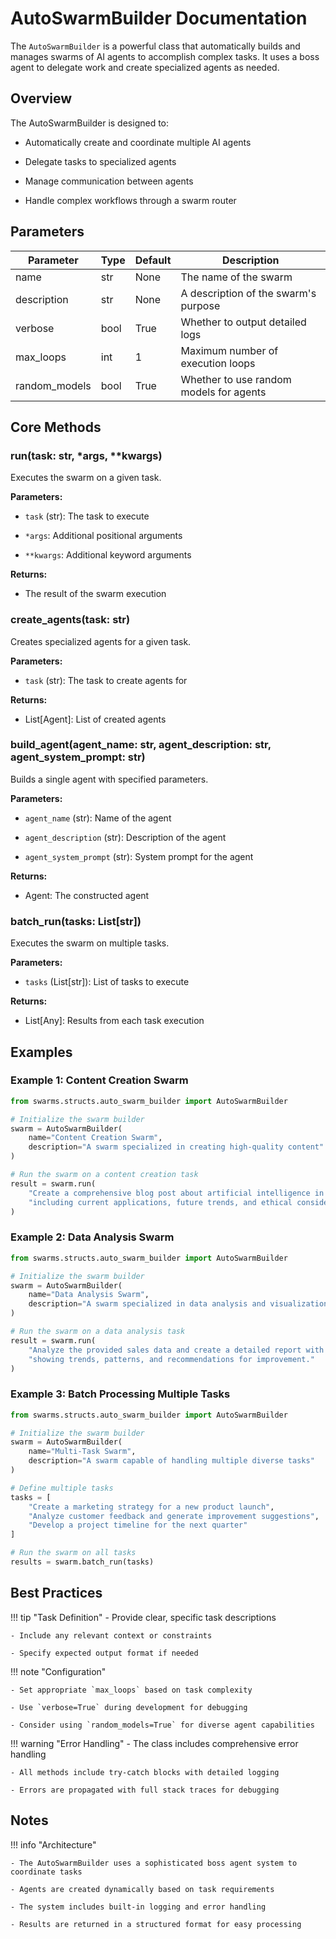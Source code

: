# AutoSwarmBuilder Documentation

The `AutoSwarmBuilder` is a powerful class that automatically builds and manages swarms of AI agents to accomplish complex tasks. It uses a boss agent to delegate work and create specialized agents as needed.

## Overview

The AutoSwarmBuilder is designed to:

- Automatically create and coordinate multiple AI agents

- Delegate tasks to specialized agents

- Manage communication between agents

- Handle complex workflows through a swarm router


## Parameters

| Parameter | Type | Default | Description |
|-----------|------|---------|-------------|
| name | str | None | The name of the swarm |
| description | str | None | A description of the swarm's purpose |
| verbose | bool | True | Whether to output detailed logs |
| max_loops | int | 1 | Maximum number of execution loops |
| random_models | bool | True | Whether to use random models for agents |

## Core Methods

### run(task: str, *args, **kwargs)

Executes the swarm on a given task.

**Parameters:**

- `task` (str): The task to execute

- `*args`: Additional positional arguments

- `**kwargs`: Additional keyword arguments

**Returns:**

- The result of the swarm execution

### create_agents(task: str)

Creates specialized agents for a given task.

**Parameters:**

- `task` (str): The task to create agents for

**Returns:**

- List[Agent]: List of created agents

### build_agent(agent_name: str, agent_description: str, agent_system_prompt: str)
Builds a single agent with specified parameters.

**Parameters:**
- `agent_name` (str): Name of the agent

- `agent_description` (str): Description of the agent

- `agent_system_prompt` (str): System prompt for the agent


**Returns:**

- Agent: The constructed agent

### batch_run(tasks: List[str])

Executes the swarm on multiple tasks.

**Parameters:**

- `tasks` (List[str]): List of tasks to execute

**Returns:**

- List[Any]: Results from each task execution

## Examples

### Example 1: Content Creation Swarm

```python
from swarms.structs.auto_swarm_builder import AutoSwarmBuilder

# Initialize the swarm builder
swarm = AutoSwarmBuilder(
    name="Content Creation Swarm",
    description="A swarm specialized in creating high-quality content"
)

# Run the swarm on a content creation task
result = swarm.run(
    "Create a comprehensive blog post about artificial intelligence in healthcare, "
    "including current applications, future trends, and ethical considerations."
)
```

### Example 2: Data Analysis Swarm

```python
from swarms.structs.auto_swarm_builder import AutoSwarmBuilder

# Initialize the swarm builder
swarm = AutoSwarmBuilder(
    name="Data Analysis Swarm",
    description="A swarm specialized in data analysis and visualization"
)

# Run the swarm on a data analysis task
result = swarm.run(
    "Analyze the provided sales data and create a detailed report with visualizations "
    "showing trends, patterns, and recommendations for improvement."
)
```

### Example 3: Batch Processing Multiple Tasks

```python
from swarms.structs.auto_swarm_builder import AutoSwarmBuilder

# Initialize the swarm builder
swarm = AutoSwarmBuilder(
    name="Multi-Task Swarm",
    description="A swarm capable of handling multiple diverse tasks"
)

# Define multiple tasks
tasks = [
    "Create a marketing strategy for a new product launch",
    "Analyze customer feedback and generate improvement suggestions",
    "Develop a project timeline for the next quarter"
]

# Run the swarm on all tasks
results = swarm.batch_run(tasks)
```

## Best Practices

!!! tip "Task Definition"
    - Provide clear, specific task descriptions
    
    - Include any relevant context or constraints
    
    - Specify expected output format if needed

!!! note "Configuration"
    
    - Set appropriate `max_loops` based on task complexity
    
    - Use `verbose=True` during development for debugging
    
    - Consider using `random_models=True` for diverse agent capabilities

!!! warning "Error Handling"
    - The class includes comprehensive error handling
    
    - All methods include try-catch blocks with detailed logging
    
    - Errors are propagated with full stack traces for debugging

## Notes

!!! info "Architecture"
    
    - The AutoSwarmBuilder uses a sophisticated boss agent system to coordinate tasks
    
    - Agents are created dynamically based on task requirements
    
    - The system includes built-in logging and error handling
    
    - Results are returned in a structured format for easy processing
